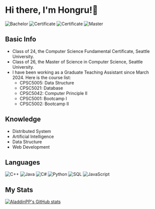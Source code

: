 # Hi there, I'm Hongru!👋

<!--
**AladdinPP/AladdinPP** is a ✨ _special_ ✨ repository because its `README.md` (this file) appears on your GitHub profile.

Here are some ideas to get you started:

- 🔭 I’m currently working on ...
- 🌱 I’m currently learning ...
- 👯 I’m looking to collaborate on ...
- 🤔 I’m looking for help with ...
- 💬 Ask me about ...
- 📫 How to reach me: ...
- 😄 Pronouns: ...
- ⚡ Fun fact: ...
-->
![Bachelor](https://img.shields.io/badge/Bachelor%20of%20Arts-RUC-AE0B2A)
![Certificate](https://img.shields.io/badge/Post%20Baccalaureate%20Certificate-UCLA-2774AE)
![Certificate](https://img.shields.io/badge/Graduate%20Certificate-SeattleU-EF4135)
![Master](https://img.shields.io/badge/Master%20of%20Science-SeattleU-EF4135)
## Basic Info
- Class of 24, the Computer Science Fundamental Certificate, Seattle University.
- Class of 26, the Master of Science in Computer Science, Seattle University.
- I have been working as a Graduate Teaching Assistant since March 2024. Here is the course list:
  - CPSC5005:  Data Structure
  - CPSC5021:  Database
  - CPSC5042:  Computer Principle II
  - CPSC5001:  Bootcamp I
  - CPSC5002:  Bootcamp II

## Knowledge
- Distributed System
- Artificial Intelligence
- Data Structure
- Web Development

## Languages

![C++](https://img.shields.io/badge/-C%2B%2B-044F88?logo=cplusplus&labelColor=000000)
![Java](https://img.shields.io/badge/-Java-F89820)
![C#](https://img.shields.io/badge/-C%23-blue%3Flogo%3Dsharp?style=flat&logo=sharp&logoColor=%2399CC00&labelColor=%23556472&color=%2305CE78)
![Python](https://img.shields.io/badge/-Python-4584B6?logo=python&labelColor=000000)
![SQL](https://img.shields.io/badge/-MySQL-000000?logo=mysql&labelColor=ffffff)
![JavaScript](https://img.shields.io/badge/-JavaScript-color%3Flogo%3Dsharp?style=flat&logo=JavaScript&logoColor=%23F7DF1E&labelColor=%23556472&color=%23C00000)
  
## My Stats
[![AladdinPP's GitHub stats](https://github-readme-stats.vercel.app/api?username=AladdinPP&count_private=true&show_icons=true&theme=gruvbox)](https://github.com/AladdinPP/github-readme-stats)
